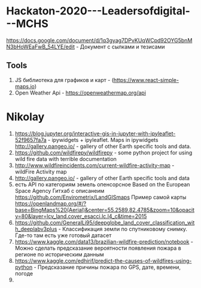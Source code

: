 # Hackaton-2020---Leadersofdigital---MCHS
https://docs.google.com/document/d/1q3gyag7DPvKUqWCpd92OYG5bnMN3bHoWEaFwB_54LYE/edit - Документ с сылками и тезисами

## Tools 


1. JS библиотека для графиков и карт - (https://www.react-simple-maps.io)
2. Open Weather Api - https://openweathermap.org/api



# Nikolay
1. https://blog.jupyter.org/interactive-gis-in-jupyter-with-ipyleaflet-52f9657fa7a - ipywidgets + ipyleaflet. Maps in ipywidgets
http://gallery.pangeo.io/ - gallery of other Earth specific tools and data. 
2. https://github.com/wildfirepy/wildfirepy - some python project for using wild fire data with terrible documentation
3. http://www.wildfireincidents.com/current-wildfire-activity-map - wildFire Activity map
4. http://gallery.pangeo.io/ - gallery of other Earth specific tools and data
5. есть API по категориям земель опенсорсное Based on the European Space Agency
  Гитхаб с описанеим https://github.com/Envirometrix/LandGISmaps
  Пример самой карты https://openlandmap.org/#/?base=BingMaps%20(Aerial)&center=55.2589,82.4785&zoom=10&opacity=80&layer=lcv_land.cover_esacci.lc.l4_c&time=2015
6. https://github.com/GeneralLi95/deepglobe_land_cover_classification_with_deeplabv3plus - Классификация земли по спутниковому снимку. Где-то там есть уже готовый датасет
7. https://www.kaggle.com/data13/brazilian-wildfire-prediction/notebook - Можно сделать предсказание вероятности появления пожара в регионе по историческим данным
8. https://www.kaggle.com/edhirif/predict-the-causes-of-wildfires-using-python - Предсказание причины пожара по GPS, дате, времени, погоде
9. 
